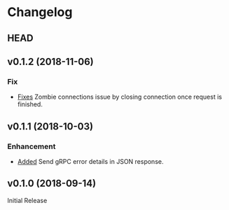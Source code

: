 # Changelog

## HEAD

## v0.1.2 (2018-11-06)

### Fix

- [Fixes](https://github.com/mercari/grpc-http-proxy/pull/6) Zombie connections issue by closing connection once request is finished.

## v0.1.1 (2018-10-03)

### Enhancement

- [Added](https://github.com/mercari/grpc-http-proxy/pull/5) Send gRPC error details in JSON response.  

## v0.1.0 (2018-09-14)

Initial Release
